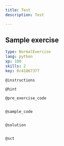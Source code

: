 ```yaml
---
title: Test
description: Test

---
```

## Sample exercise

```yaml
type: NormalExercise
lang: python
xp: 100
skills: 2
key: 0c41867377
```


`@instructions`

`@hint`

`@pre_exercise_code`
```{python}

```

`@sample_code`
```{python}

```

`@solution`
```{python}

```

`@sct`
```{python}

```
